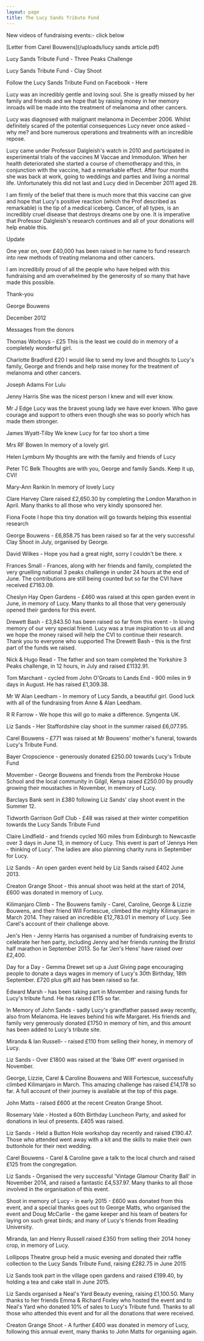 ```yaml
---
layout: page
title: The Lucy Sands Tribute Fund
---
```



New videos of fundraising events:- click below

[Letter from Carel Bouwens](/uploads/lucy sands article.pdf)

Lucy Sands Tribute Fund - Three Peaks Challenge

Lucy Sands Tribute Fund - Clay Shoot

Follow the Lucy Sands Tribute Fund on Facebook - Here

Lucy was an incredibly gentle and loving soul. She is greatly missed by her family and friends and we hope that by raising money in her memory inroads will be made into the treatment of melanoma and other cancers.

Lucy was diagnosed with malignant melanoma in December 2006. Whilst definitely scared of the potential consequences Lucy never once asked -why me? and bore numerous operations and treatments with an incredible repose.

Lucy came under Professor Dalgleish's watch in 2010 and participated in experimental trials of the vaccines M Vaccae and Immodulon. When her health deteriorated she started a course of chemotherapy and this, in conjunction with the vaccine, had a remarkable effect. After four months she was back at work, going to weddings and parties and living a normal life. Unfortunately this did not last and Lucy died in December 2011 aged 28.

I am firmly of the belief that there is much more that this vaccine can give and hope that Lucy's positive reaction (which the Prof described as remarkable) is the tip of a medical iceberg. Cancer, of all types, is an incredibly cruel disease that destroys dreams one by one. It is imperative that Professor Dalgleish's research continues and all of your donations will help enable this.

Update

One year on, over &pound;40,000 has been raised in her name to fund research into new methods of treating melanoma and other cancers.

I am incredibily proud of all the people who have helped with this fundraising and am overwhelmed by the generosity of so many that have made this possible.

Thank-you

George Bouwens

December 2012

Messages from the donors

Thomas Worboys - &pound;25 This is the least we could do in memory of a completely wonderful girl.

Charlotte Bradford &pound;20 I would like to send my love and thoughts to Lucy's family, George and friends and help raise money for the treatment of melanoma and other cancers.

Joseph Adams For Lulu

Jenny Harris She was the nicest person I knew and will ever know.

Mr J Edge Lucy was the bravest young lady we have ever known. Who gave courage and support to others even though she was so poorly which has made them stronger.

James Wyatt-Tilby We knew Lucy for far too short a time

Mrs RF Bowen In memory of a lovely girl.

Helen Lymburn My thoughts are with the family and friends of Lucy

Peter TC Belk Thoughts are with you, George and family Sands. Keep it up, CVI!

Mary-Ann Rankin In memory of lovely Lucy

Clare Harvey Clare raised &pound;2,650.30 by completing the London Marathon in April. Many thanks to all those who very kindly sponsored her.

Fiona Foote I hope this tiny donation will go towards helping this essential research

George Bouwens - &pound;6,858.75 has been raised so far at the very successful Clay Shoot in July, organised by George.

David Wilkes - Hope you had a great night, sorry I couldn't be there. x

Frances Small - Frances, along with her friends and family, completed the very gruelling national 3 peaks challenge in under 24 hours at the end of June. The contributions are still being counted but so far the CVI have received &pound;7163.09.

Cheslyn Hay Open Gardens - &pound;460 was raised at this open garden event in June, in memory of Lucy. Many thanks to all those that very generously opened their gardens for this event.

Drewett Bash - &pound;3,843.50 has been raised so far from this event - In loving memory of our very special friend. Lucy was a true inspiration to us all and we hope the money raised will help the CVI to continue their research. Thank you to everyone who supported The Drewett Bash - this is the first part of the funds we raised.

Nick & Hugo Read - The father and son team completed the Yorkshire 3 Peaks challenge, in 12 hours, in July and raised &pound;1132.91.

Tom Marchant - cycled from John O'Groats to Lands End - 900 miles in 9 days in August. He has raised &pound;1,309.38.

Mr W Alan Leedham - In memory of Lucy Sands, a beautiful girl. Good luck with all of the fundraising from Anne & Alan Leedham.

R R Farrow - We hope this will go to make a difference. Syngenta UK.

Liz Sands - Her Staffordshire clay shoot in the summer raised &pound;6,077.95.

Carel Bouwens - &pound;771 was raised at Mr Bouwens' mother's funeral, towards Lucy's Tribute Fund.

Bayer Cropscience - generously donated &pound;250.00 towards Lucy's Tribute Fund

Movember - George Bouwens and friends from the Pembroke House School and the local community in Gilgil, Kenya raised &pound;250.00 by proudly growing their moustaches in November, in memory of Lucy.

Barclays Bank sent in &pound;380 following Liz Sands' clay shoot event in the Summer 12.

Tidworth Garrison Golf Club - &pound;48 was raised at their winter competition towards the Lucy Sands Tribute Fund

Claire Lindfield - and friends cycled 160 miles from Edinburgh to Newcastle over 3 days in June 13, in memory of Lucy. This event is part of 'Jennys Hen - thinking of Lucy'. The ladies are also planning charity runs in September for Lucy.

Liz Sands - An open garden event held by Liz Sands raised &pound;402 June 2013.

Creaton Grange Shoot - this annual shoot was held at the start of 2014, &pound;600 was donated in memory of Lucy.

Kilimanjaro Climb - The Bouwens family - Carel, Caroline, George & Lizzie Bouwens, and their friend Will Fortescue, climbed the mighty Kilimanjaro in March 2014. They raised an incredible &pound;12,783.01 in memory of Lucy. See Carel's account of their challenge above.

Jen's Hen - Jenny Harris has organised a number of fundraising events to celebrate her hen party, including Jenny and her friends running the Bristol half marathon in September 2013. So far 'Jen's Hens' have raised over &pound;2,400.

Day for a Day - Gemma Drewet set up a Just Giving page encouraging people to donate a days wages in memory of Lucy's 30th Birthday, 18th September. &pound;720 plus gift aid has been raised so far.

Edward Marsh - has been taking part in Movember and raising funds for Lucy's tribute fund. He has raised &pound;115 so far.

In Memory of John Sands - sadly Lucy's grandfather passed away recently, also from Melanoma. He leaves behind his wife Margaret. His friends and family very generously donated &pound;1750 in memory of him, and this amount has been added to Lucy's tribute site.

Miranda & Ian Russell- - raised &pound;110 from selling their honey, in memory of Lucy.

Liz Sands - Over &pound;1800 was raised at the 'Bake Off' event organised in November.

George, Lizzie, Carel & Caroline Bouwens and Will Fortescue, successfully climbed Kilimanjaro in March. This amazing challenge has raised &pound;14,178 so far. A full account of their journey is available at the top of this page.

John Matts - raised &pound;600 at the recent Creaton Grange Shoot.

Rosemary Vale - Hosted a 60th Birthday Luncheon Party, and asked for donations in leui of presents. &pound;405 was raised.

Liz Sands - Held a Button Hole workshop day recently and raised &pound;190.47. Those who attended went away with a kit and the skills to make their own buttonhole for their next wedding.

Carel Bouwens - Carel & Caroline gave a talk to the local church and raised &pound;125 from the congregation.

Liz Sands - Organised the very successful 'Vintage Glamour Charity Ball' in November 2014, and raised a fantastic &pound;4,537.97. Many thanks to all those involved in the organisation of this event.

Shoot in memory of Lucy - in early 2015 - &pound;600 was donated from this event, and a special thanks goes out to George Matts, who organised the event and Doug McCarlie - the game keeper and his team of beaters for laying on such great birds; and many of Lucy's friends from Reading University.

Miranda, Ian and Henry Russell raised &pound;350 from selling their 2014 honey crop, in memory of Lucy.

Lollipops Theatre group held a music evening and donated their raffle collection to the Lucy Sands Tribute Fund, raising &pound;282.75 in June 2015

Liz Sands took part in the village open gardens and raised &pound;199.40, by holding a tea and cake stall in June 2015.

Liz Sands organised a Neal's Yard Beauty evening, raising &pound;1,100.50. Many thanks to her friends Emma & Richard Foxley who hosted the event and to Neal's Yard who donated 10% of sales to Lucy's Tribute fund. Thanks to all those who attended this event and for all the donations that were received.

Creaton Grange Shoot - A further &pound;400 was donated in memory of Lucy, following this annual event, many thanks to John Matts for organising again.